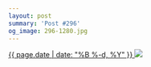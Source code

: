 ```yaml
---
layout: post
summary: 'Post #296'
og_image: 296-1280.jpg
---
```


<p>
 <time>
  <a href="/296">
   {{ page.date | date: "%B %-d, %Y" }}
  </a>
 </time>
 <a href="/296">
  <img data-taken="3/26/2014" sizes="(min-width: 700px) 50vw, calc(100vw - 2rem)" src="{{ site.assets_url }}/296-640.jpg" srcset="{{ site.assets_url }}/296-1280.jpg 1280w, {{ site.assets_url }}/296-960.jpg 960w, {{ site.assets_url }}/296-640.jpg 640w, {{ site.assets_url }}/296-320.jpg 320w"/>
 </a>
</p>
